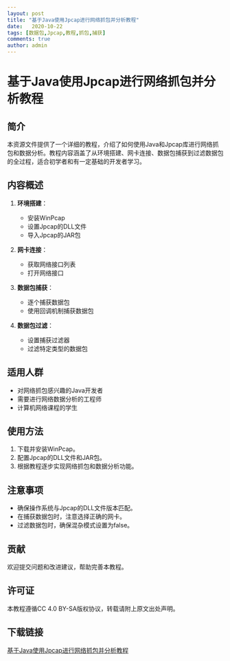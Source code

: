 ```yaml
---
layout: post
title: "基于Java使用Jpcap进行网络抓包并分析教程"
date:   2020-10-22
tags: [数据包,Jpcap,教程,抓包,捕获]
comments: true
author: admin
---
```

# 基于Java使用Jpcap进行网络抓包并分析教程

## 简介
本资源文件提供了一个详细的教程，介绍了如何使用Java和Jpcap库进行网络抓包和数据分析。教程内容涵盖了从环境搭建、网卡连接、数据包捕获到过滤数据包的全过程，适合初学者和有一定基础的开发者学习。

## 内容概述
1. **环境搭建**：
   - 安装WinPcap
   - 设置Jpcap的DLL文件
   - 导入Jpcap的JAR包

2. **网卡连接**：
   - 获取网络接口列表
   - 打开网络接口

3. **数据包捕获**：
   - 逐个捕获数据包
   - 使用回调机制捕获数据包

4. **数据包过滤**：
   - 设置捕获过滤器
   - 过滤特定类型的数据包

## 适用人群
- 对网络抓包感兴趣的Java开发者
- 需要进行网络数据分析的工程师
- 计算机网络课程的学生

## 使用方法
1. 下载并安装WinPcap。
2. 配置Jpcap的DLL文件和JAR包。
3. 根据教程逐步实现网络抓包和数据分析功能。

## 注意事项
- 确保操作系统与Jpcap的DLL文件版本匹配。
- 在捕获数据包时，注意选择正确的网卡。
- 过滤数据包时，确保混杂模式设置为false。

## 贡献
欢迎提交问题和改进建议，帮助完善本教程。

## 许可证
本教程遵循CC 4.0 BY-SA版权协议，转载请附上原文出处声明。

## 下载链接

[基于Java使用Jpcap进行网络抓包并分析教程](https://pan.quark.cn/s/81bc89614710)